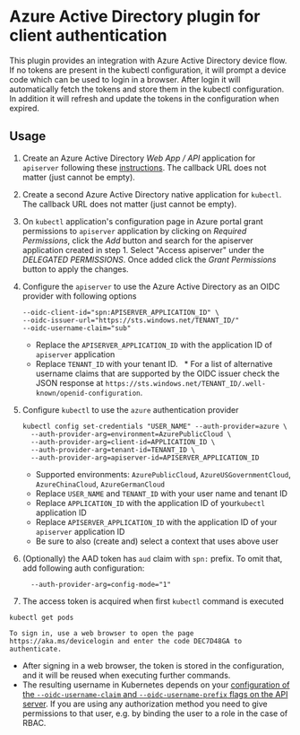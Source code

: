 # Azure Active Directory plugin for client authentication

This plugin provides an integration with Azure Active Directory device flow. If no tokens are present in the kubectl configuration, it will prompt a device code which can be used to login in a browser. After login it will automatically fetch the tokens and store them in the kubectl configuration. In addition it will refresh and update the tokens in the configuration when expired.

## Usage

1. Create an Azure Active Directory _Web App / API_ application for `apiserver` following these [instructions](https://docs.microsoft.com/en-us/azure/active-directory/active-directory-app-registration). The callback URL does not matter (just cannot be empty).

2. Create a second Azure Active Directory native application for `kubectl`. The callback URL does not matter (just cannot be empty).

3. On `kubectl` application's configuration page in Azure portal grant permissions to `apiserver` application by clicking on _Required Permissions_, click the _Add_ button and search for the apiserver application created in step 1. Select "Access apiserver" under the _DELEGATED PERMISSIONS_. Once added click the _Grant Permissions_ button to apply the changes.

4. Configure the `apiserver` to use the Azure Active Directory as an OIDC provider with following options

   ```
   --oidc-client-id="spn:APISERVER_APPLICATION_ID" \
   --oidc-issuer-url="https://sts.windows.net/TENANT_ID/"
   --oidc-username-claim="sub"
   ```

   - Replace the `APISERVER_APPLICATION_ID` with the application ID of `apiserver` application
   - Replace `TENANT_ID` with your tenant ID.
       \* For a list of alternative username claims that are supported by the OIDC issuer check the JSON response at `https://sts.windows.net/TENANT_ID/.well-known/openid-configuration`.

5. Configure `kubectl` to use the `azure` authentication provider

   ```
   kubectl config set-credentials "USER_NAME" --auth-provider=azure \
     --auth-provider-arg=environment=AzurePublicCloud \
     --auth-provider-arg=client-id=APPLICATION_ID \
     --auth-provider-arg=tenant-id=TENANT_ID \
     --auth-provider-arg=apiserver-id=APISERVER_APPLICATION_ID
   ```

   - Supported environments: `AzurePublicCloud`, `AzureUSGovernmentCloud`, `AzureChinaCloud`, `AzureGermanCloud`
   - Replace `USER_NAME` and `TENANT_ID` with your user name and tenant ID
   - Replace `APPLICATION_ID` with the application ID of your`kubectl` application ID
   - Replace `APISERVER_APPLICATION_ID` with the application ID of your `apiserver` application ID
   - Be sure to also (create and) select a context that uses above user

6. (Optionally) the AAD token has `aud` claim with `spn:` prefix. To omit that, add following auth configuration:

   ```
     --auth-provider-arg=config-mode="1"
   ```

7. The access token is acquired when first `kubectl` command is executed

```
kubectl get pods

To sign in, use a web browser to open the page https://aka.ms/devicelogin and enter the code DEC7D48GA to authenticate.
```

- After signing in a web browser, the token is stored in the configuration, and it will be reused when executing further commands.
- The resulting username in Kubernetes depends on your [configuration of the `--oidc-username-claim` and `--oidc-username-prefix` flags on the API server](https://kubernetes.io/docs/admin/authentication/#configuring-the-api-server). If you are using any authorization method you need to give permissions to that user, e.g. by binding the user to a role in the case of RBAC.
